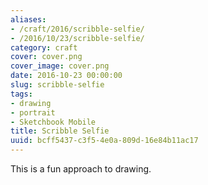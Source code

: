 ```yaml
---
aliases:
- /craft/2016/scribble-selfie/
- /2016/10/23/scribble-selfie/
category: craft
cover: cover.png
cover_image: cover.png
date: 2016-10-23 00:00:00
slug: scribble-selfie
tags:
- drawing
- portrait
- Sketchbook Mobile
title: Scribble Selfie
uuid: bcff5437-c3f5-4e0a-809d-16e84b11ac17
---
```


This is a fun approach to drawing.